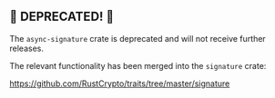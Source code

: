 ## 🚨 DEPRECATED! 🚨

The `async-signature` crate is deprecated and will not receive further releases.

The relevant functionality has been merged into the `signature` crate:

<https://github.com/RustCrypto/traits/tree/master/signature>

